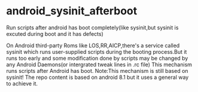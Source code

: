 # android_sysinit_afterboot
Run scripts after android has boot completely(like sysinit,but sysinit is excuted during boot and it has defects)

On Android third-party Roms like LOS,RR,AICP,there's a service called sysinit which runs user-supplied scripts during the booting process.But it runs too early and some modification done by scripts may be changed by any Android Daemons(or intergrated tweak lines in .rc file)
This mechanism runs scripts after Android has boot.
Note:This mechanism is still based on sysinit!
The repo content is based on android 8.1 but it uses a general way to achieve it.
